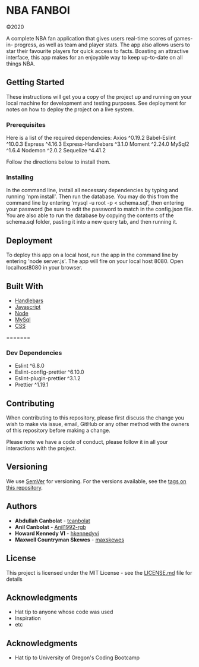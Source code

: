 # NBA FANBOI
©2020

A complete NBA fan application that gives users real-time scores of games-in- progress, as well as team and player stats. The app also allows users to star their favourite players for quick access to facts. Boasting an attractive interface, this app makes for an enjoyable way to keep up-to-date on all things NBA.

## Getting Started

These instructions will get you a copy of the project up and running on your local machine for development and testing purposes. See deployment for notes on how to deploy the project on a live system.


### Prerequisites

Here is a list of the required dependencies:
Axios ^0.19.2
Babel-Eslint ^10.0.3
Express ^4.16.3
Express-Handlebars ^3.1.0
Moment ^2.24.0
MySql2 ^1.6.4
Nodemon ^2.0.2
Sequelize ^4.41.2


Follow the directions below to install them.



### Installing

In the command line, install all necessary dependencies by typing and running 'npm install'. Then run the database. You may do this from the command line by entering 'mysql -u root -p < schema.sql', then entering your password (be sure to edit the password to match in the config.json file. You are also able to run the database by copying the contents of the schema.sql folder, pasting it into a new query tab, and then running it.


## Deployment

To deploy this app on a local host, run the app in the command line by entering 'node server.js'. The app will fire on your local host 8080. Open localhost8080 in your browser.

## Built With

* [Handlebars](https://handlebarsjs.com/)
* [Javascript](https://www.javascript.com/)
* [Node](https://nodejs.org)
* [MySql](https://www.mysql.com/)
* [CSS](https://www.w3schools.com/Css/)


=======
### Dev Dependencies

* Eslint ^6.8.0
* Eslint-config-prettier ^6.10.0
* Eslint-plugin-prettier ^3.1.2
* Prettier ^1.19.1


## Contributing

When contributing to this repository, please first discuss the change you wish to make via issue, email, GitHub or any other method with the owners of this repository before making a change.

Please note we have a code of conduct, please follow it in all your interactions with the project.


## Versioning

We use [SemVer](http://semver.org/) for versioning. For the versions available, see the [tags on this repository](https://github.com/your/project/tags). 


## Authors

* **Abdullah Canbolat** - [tcanbolat](https://github.com/tcanbolat)
* **Anil Canbolat** - [Anil1992-rgb](https://github.com/Anil1992-rgb)
* **Howard Kennedy VI** - [hkennedyvi](https://github.com/hkennedyvi)
* **Maxwell Countryman Skewes** - [maxskewes](https://github.com/maxskewes)

## License

This project is licensed under the MIT License - see the [LICENSE.md](LICENSE.md) file for details

## Acknowledgments

* Hat tip to anyone whose code was used
* Inspiration
* etc

## Acknowledgments

* Hat tip to University of Oregon's Coding Bootcamp
